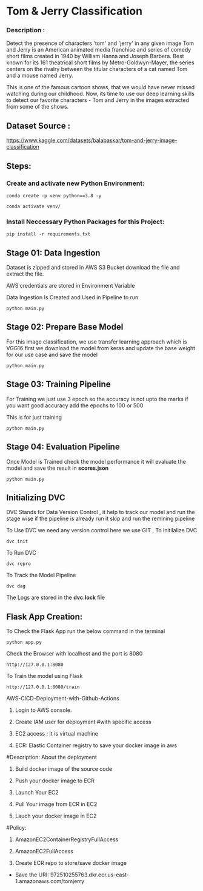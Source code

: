 # Tom & Jerry Classification 

### Description :
Detect the presence of characters 'tom' and 'jerry' in any given image
Tom and Jerry is an American animated media franchise and series of comedy short films created in 1940 by William Hanna and Joseph Barbera. Best known for its 161 theatrical short films by Metro-Goldwyn-Mayer, the series centers on the rivalry between the titular characters of a cat named Tom and a mouse named Jerry.

This is one of the famous cartoon shows, that we would have never missed watching during our childhood. Now, its time to use our deep learning skills to detect our favorite characters - Tom and Jerry in the images extracted from some of the shows.

## Dataset Source :
https://www.kaggle.com/datasets/balabaskar/tom-and-jerry-image-classification

## Steps:

### Create and activate  new Python Environment:
```
conda create -p venv python==3.8 -y
``` 

```
conda activate venv/
```

### Install Neccessary Python Packages for this Project:

```
pip install -r requirements.txt
```

## Stage 01: Data Ingestion

<p>Dataset is zipped and stored in AWS S3 Bucket download the file and extract the file.</p>
<p>AWS credentials are stored in Environment Variable </p>
<p>Data Ingestion Is Created and Used in Pipeline to run </p>

```
python main.py
```

## Stage 02: Prepare Base Model
<p> For this image classification, we use transfer learning approach which is VGG16 first we download the model from keras and update the base weight for our use case and save the model
</p>

```
python main.py
```

## Stage 03: Training Pipeline
<p>For Training we just use 3 epoch so the accuracy is not upto the marks if you want good accuracy add the epochs to 100 or 500</p>
<p>This is for just training</p>

```
python main.py
```

## Stage 04: Evaluation Pipeline
<p> Once Model is Trained check the model performance it will evaluate the model and save the result in <b> scores.json</b> </p>

```
python main.py
```

## Initializing DVC
<p> DVC Stands for Data Version Control , it help to track our model and run the stage wise if the pipeline is already run it skip and run the remining pipeline</p>
<p>To Use DVC we need any version control here we use GIT , To initilalize DVC </p>

```
dvc init
```
<p>To Run DVC </p>

```
dvc repro
```
<p> To Track the Model Pipeline </p>

```
dvc dag
```
<p>The Logs are stored in the <b>dvc.lock</b> file </p>

## Flask App Creation:

<p>To Check the Flask App run the below command in the terminal</p>

```
python app.py
```

<p> Check the Browser with localhost and the port is 8080 </p>

```
http://127.0.0.1:8080
```

<p> To Train the model using Flask</p>

```
http://127.0.0.1:8080/train
```

AWS-CICD-Deployment-with-Github-Actions
1. Login to AWS console.
2. Create IAM user for deployment
#with specific access

1. EC2 access : It is virtual machine

2. ECR: Elastic Container registry to save your docker image in aws


#Description: About the deployment

1. Build docker image of the source code

2. Push your docker image to ECR

3. Launch Your EC2 

4. Pull Your image from ECR in EC2

5. Lauch your docker image in EC2

#Policy:

1. AmazonEC2ContainerRegistryFullAccess

2. AmazonEC2FullAccess
3. Create ECR repo to store/save docker image
- Save the URI: 972510255763.dkr.ecr.us-east-1.amazonaws.com/tomjerry
